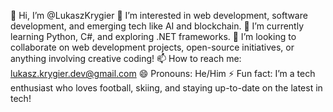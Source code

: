 👋 Hi, I’m @LukaszKrygier
👀 I’m interested in web development, software development, and emerging tech like AI and blockchain.
🌱 I’m currently learning Python, C#, and exploring .NET frameworks.
💞️ I’m looking to collaborate on web development projects, open-source initiatives, or anything involving creative coding!
📫 How to reach me: lukasz.krygier.dev@gmail.com
😄 Pronouns: He/Him
⚡ Fun fact: I’m a tech enthusiast who loves football, skiing, and staying up-to-date on the latest in tech!

<!---
LukaszKrygier/LukaszKrygier is a ✨ special ✨ repository because its `README.md` (this file) appears on your GitHub profile.
You can click the Preview link to take a look at your changes.
--->
